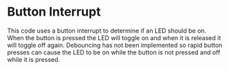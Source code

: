 # Button Interrupt
This code uses a button interrupt to determine if an LED should be on. When the button is pressed the LED will toggle on and when it is released it will toggle off again. Debouncing has not been implemented so rapid button presses can cause the LED to be on while the button is not pressed and off while it is pressed.
